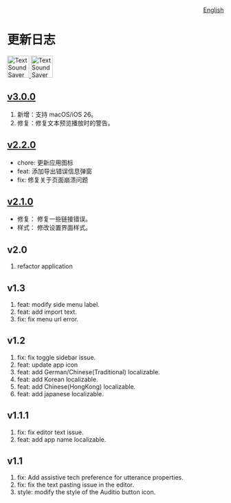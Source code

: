 <p align="right">
  <a href="./CHANGELOG.md">English</a>
</p>
<!--rehype:style=float: right; bottom: -36px; position: relative;-->

更新日志
===

<a target="_blank" href="https://apps.apple.com/app/textsound-saver/id6478511402" title="TextSound Saver for macOS">
    <img alt="TextSound Saver for macOS" src="https://jaywcjlove.github.io/sb/download/macos.svg" height="51">
</a>
<a href="https://apps.apple.com/app/textsound-saver/id6478511402?platform=iphone" title="TextSound Saver for iOS">
    <img src="https://jaywcjlove.github.io/sb/download/appstore.svg" alt="TextSound Saver for iOS" height="51">
</a>


## [v3.0.0](https://github.com/jaywcjlove/TextSoundSaver/releases/tag/v3.0.0)

1. 新增：支持 macOS/iOS 26。
2. 修复：修复文本预览播放时的警告。

## [v2.2.0](https://github.com/jaywcjlove/TextSoundSaver/releases/tag/v2.2.0)

- chore: 更新应用图标
- feat: 添加导出错误信息弹窗
- fix: 修复关于页面崩溃问题

## [v2.1.0](https://github.com/jaywcjlove/TextSoundSaver/releases/tag/v2.1.0)

- 修复： 修复一些链接错误。  
- 样式： 修改设置界面样式。  

## v2.0

1. refactor application

## v1.3

1. feat: modify side menu label.
2. feat: add import text.
3. fix: fix menu url error.

## v1.2

1. fix: fix toggle sidebar issue.
2. feat: update app icon
3. feat: add German/Chinese(Traditional) localizable.
4. feat: add Korean localizable.
5. feat: add Chinese(HongKong) localizable.
6. feat: add japanese localizable.

## v1.1.1

1. fix: fix editor text issue.
2. feat: add app name localizable.

## v1.1

1. fix: Add assistive tech preference for utterance properties.
2. fix: fix the text pasting issue in the editor.
3. style: modify the style of the Auditio button icon.
